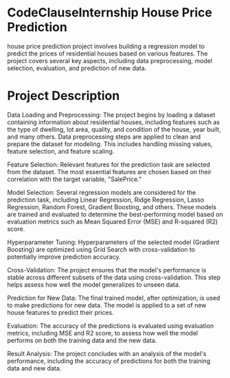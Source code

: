 # CodeClauseInternship House Price Prediction
house price prediction project involves building a regression model to predict the prices of residential houses based on various features. The project covers several key aspects, including data preprocessing, model selection, evaluation, and prediction of new data.

# Project Description 
Data Loading and Preprocessing: The project begins by loading a dataset containing information about residential houses, including features such as the type of dwelling, lot area, quality, and condition of the house, year built, and many others. Data preprocessing steps are applied to clean and prepare the dataset for modeling. This includes handling missing values, feature selection, and feature scaling.

Feature Selection: Relevant features for the prediction task are selected from the dataset. The most essential features are chosen based on their correlation with the target variable, "SalePrice."

Model Selection: Several regression models are considered for the prediction task, including Linear Regression, Ridge Regression, Lasso Regression, Random Forest, Gradient Boosting, and others. These models are trained and evaluated to determine the best-performing model based on evaluation metrics such as Mean Squared Error (MSE) and R-squared (R2) score.

Hyperparameter Tuning: Hyperparameters of the selected model (Gradient Boosting) are optimized using Grid Search with cross-validation to potentially improve prediction accuracy.

Cross-Validation: The project ensures that the model's performance is stable across different subsets of the data using cross-validation. This step helps assess how well the model generalizes to unseen data.

Prediction for New Data: The final trained model, after optimization, is used to make predictions for new data. The model is applied to a set of new house features to predict their prices.

Evaluation: The accuracy of the predictions is evaluated using evaluation metrics, including MSE and R2 score, to assess how well the model performs on both the training data and the new data.

Result Analysis: The project concludes with an analysis of the model's performance, including the accuracy of predictions for both the training data and new data.
